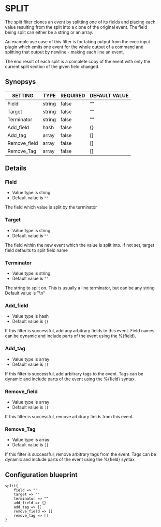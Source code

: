 # SPLIT
The split filter clones an event by splitting one of its fields and placing each value resulting from the split into a clone of the original event. The field being split can either be a string or an array.

An example use case of this filter is for taking output from the exec input plugin which emits one event for the whole output of a command and splitting that output by newline - making each line an event.

The end result of each split is a complete copy of the event with only the current split section of the given field changed.

## Synopsys


|   SETTING    |  TYPE  | REQUIRED | DEFAULT VALUE |
|--------------|--------|----------|---------------|
| Field        | string | false    | ""            |
| Target       | string | false    | ""            |
| Terminator   | string | false    | ""            |
| Add_field    | hash   | false    | {}            |
| Add_tag      | array  | false    | []            |
| Remove_field | array  | false    | []            |
| Remove_Tag   | array  | false    | []            |


## Details

### Field
* Value type is string
* Default value is `""`

The field which value is split by the terminator

### Target
* Value type is string
* Default value is `""`

The field within the new event which the value is split into. If not set, target field defaults to split field name

### Terminator
* Value type is string
* Default value is `""`

The string to split on. This is usually a line terminator, but can be any string
Default value is "\n"

### Add_field
* Value type is hash
* Default value is `{}`

If this filter is successful, add any arbitrary fields to this event.
Field names can be dynamic and include parts of the event using the %{field}.

### Add_tag
* Value type is array
* Default value is `[]`

If this filter is successful, add arbitrary tags to the event.
Tags can be dynamic and include parts of the event using the %{field} syntax.

### Remove_field
* Value type is array
* Default value is `[]`

If this filter is successful, remove arbitrary fields from this event.

### Remove_Tag
* Value type is array
* Default value is `[]`

If this filter is successful, remove arbitrary tags from the event.
Tags can be dynamic and include parts of the event using the %{field} syntax



## Configuration blueprint

```
split{
	field => ""
	target => ""
	terminator => ""
	add_field => {}
	add_tag => []
	remove_field => []
	remove_tag => []
}
```
